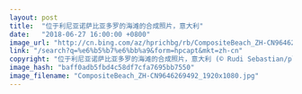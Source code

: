 ```yaml
---
layout: post
title:  "位于利尼亚诺萨比亚多罗的海滩的合成照片，意大利"
date:   "2018-06-27 16:00:00 +0800"
image_url: "http://cn.bing.com/az/hprichbg/rb/CompositeBeach_ZH-CN9646269492_1920x1080.jpg"
link: "/search?q=%e6%b5%b7%e6%bb%a9&form=hpcapt&mkt=zh-cn"
copyright: "位于利尼亚诺萨比亚多罗的海滩的合成照片，意大利 (© Rudi Sebastian/plainpicture)"
image_hash: "baff0adb5fbd4c58df7cfa7695bb7550"
image_filename: "CompositeBeach_ZH-CN9646269492_1920x1080.jpg"
---
```

